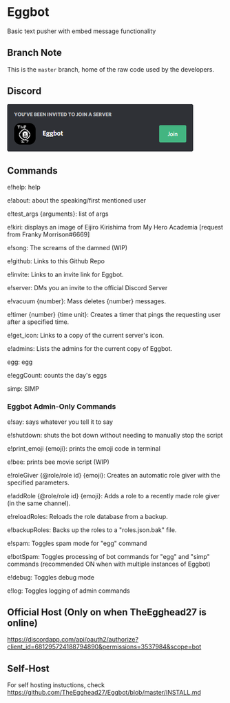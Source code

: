 # Eggbot
Basic text pusher with embed message functionality

## Branch Note
This is the `master` branch, home of the raw code used by the developers.

## Discord
[![Server Invite](tutorial/invite.png)](https://discord.gg/rTfkdvX)

## Commands
e!help: help

e!about: about the speaking/first mentioned user

e!test_args {arguments}: list of args

e!kiri: displays an image of Eijiro Kirishima from My Hero Academia [request from Franky Morrison#6669]

e!song: The screams of the damned (WIP)

e!github: Links to this Github Repo

e!invite: Links to an invite link for Eggbot.

e!server: DMs you an invite to the official Discord Server

e!vacuum {number}: Mass deletes {number} messages. 

e!timer {number} {time unit}: Creates a timer that pings the requesting user after a specified time.

e!get_icon: Links to a copy of the current server's icon.

e!admins: Lists the admins for the current copy of Eggbot.

egg: egg

e!eggCount: counts the day's eggs

simp: SIMP

### Eggbot Admin-Only Commands

e!say: says whatever you tell it to say

e!shutdown: shuts the bot down without needing to manually stop the script

e!print_emoji {emoji}: prints the emoji code in terminal

e!bee: prints bee movie script (WIP)

e!roleGiver {@role/role id} {emoji}: Creates an automatic role giver with the specified parameters.

e!addRole {@role/role id} {emoji}: Adds a role to a recently made role giver (in the same channel).

e!reloadRoles: Reloads the role database from a backup.

e!backupRoles: Backs up the roles to a "roles.json.bak" file.

e!spam: Toggles spam mode for "egg" command

e!botSpam: Toggles processing of bot commands for "egg" and "simp" commands (recommended ON when with multiple instances of Eggbot) 

e!debug: Toggles debug mode

e!log: Toggles logging of admin commands

## Official Host (Only on when TheEgghead27 is online)
https://discordapp.com/api/oauth2/authorize?client_id=681295724188794890&permissions=3537984&scope=bot

## Self-Host
For self hosting instuctions, check https://github.com/TheEgghead27/Eggbot/blob/master/INSTALL.md
